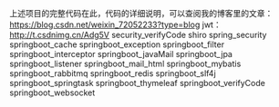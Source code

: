 上述项目的完整代码在此，代码的详细说明，可以查阅我的博客里的文章：https://blog.csdn.net/weixin_72052233?type=blog
jwt：http://t.csdnimg.cn/Adg5V
security_verifyCode
shiro
spring_security
springboot_cache
springboot_exception
springboot_filter
springboot_interceptor
springboot_javaMail
springboot_jpa
springboot_listener
springboot_mail_html
springboot_mybatis
springboot_rabbitmq
springboot_redis
springboot_slf4j
springboot_springtask
springboot_thymeleaf
springboot_verifyCode
springboot_websocket
